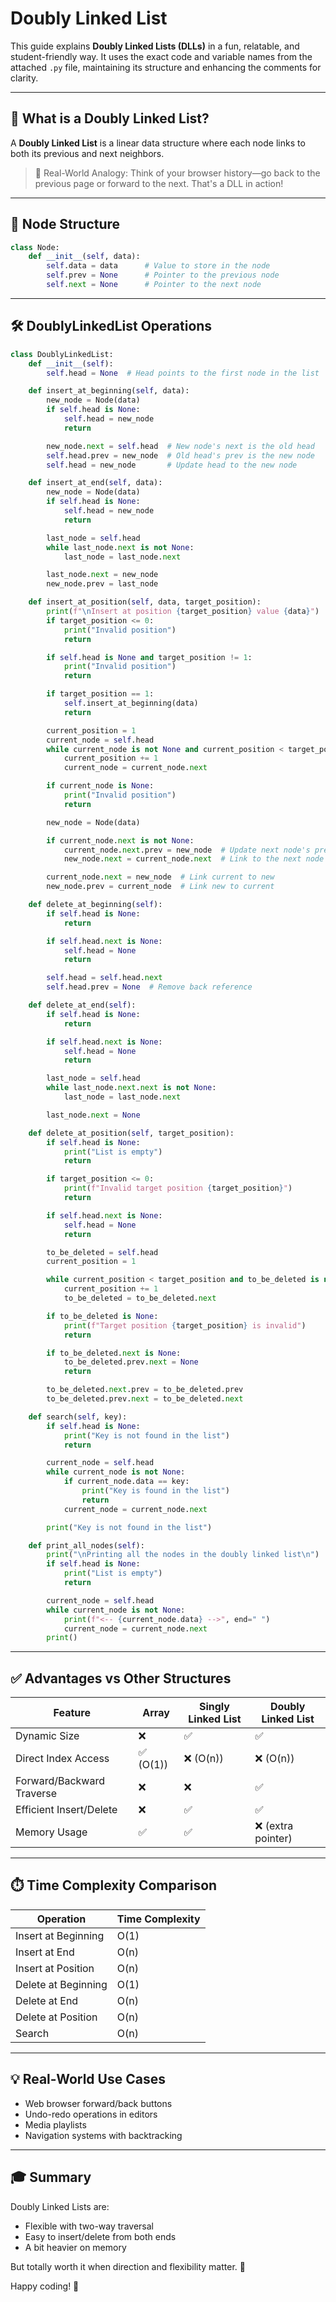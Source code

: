 # Doubly Linked List 

This guide explains **Doubly Linked Lists (DLLs)** in a fun, relatable, and student-friendly way. It uses the exact code and variable names from the attached `.py` file, maintaining its structure and enhancing the comments for clarity.

---

## 📘 What is a Doubly Linked List?
A **Doubly Linked List** is a linear data structure where each node links to both its previous and next neighbors.

> 🎯 Real-World Analogy: Think of your browser history—go back to the previous page or forward to the next. That's a DLL in action!

---

## 🧱 Node Structure
```python
class Node:
    def __init__(self, data):
        self.data = data      # Value to store in the node
        self.prev = None      # Pointer to the previous node
        self.next = None      # Pointer to the next node
```

---

## 🛠️ DoublyLinkedList Operations 
```python
class DoublyLinkedList:
    def __init__(self):
        self.head = None  # Head points to the first node in the list

    def insert_at_beginning(self, data):
        new_node = Node(data)
        if self.head is None:
            self.head = new_node
            return

        new_node.next = self.head  # New node's next is the old head
        self.head.prev = new_node  # Old head's prev is the new node
        self.head = new_node       # Update head to the new node

    def insert_at_end(self, data):
        new_node = Node(data)
        if self.head is None:
            self.head = new_node
            return

        last_node = self.head
        while last_node.next is not None:
            last_node = last_node.next

        last_node.next = new_node
        new_node.prev = last_node

    def insert_at_position(self, data, target_position):
        print(f"\nInsert at position {target_position} value {data}")
        if target_position <= 0:
            print("Invalid position")
            return

        if self.head is None and target_position != 1:
            print("Invalid position")
            return

        if target_position == 1:
            self.insert_at_beginning(data)
            return

        current_position = 1
        current_node = self.head
        while current_node is not None and current_position < target_position - 1:
            current_position += 1
            current_node = current_node.next

        if current_node is None:
            print("Invalid position")
            return

        new_node = Node(data)

        if current_node.next is not None:
            current_node.next.prev = new_node  # Update next node's prev
            new_node.next = current_node.next  # Link to the next node

        current_node.next = new_node  # Link current to new
        new_node.prev = current_node  # Link new to current

    def delete_at_beginning(self):
        if self.head is None:
            return

        if self.head.next is None:
            self.head = None
            return

        self.head = self.head.next
        self.head.prev = None  # Remove back reference

    def delete_at_end(self):
        if self.head is None:
            return

        if self.head.next is None:
            self.head = None
            return

        last_node = self.head
        while last_node.next.next is not None:
            last_node = last_node.next

        last_node.next = None

    def delete_at_position(self, target_position):
        if self.head is None:
            print("List is empty")
            return

        if target_position <= 0:
            print(f"Invalid target position {target_position}")
            return

        if self.head.next is None:
            self.head = None
            return

        to_be_deleted = self.head
        current_position = 1

        while current_position < target_position and to_be_deleted is not None:
            current_position += 1
            to_be_deleted = to_be_deleted.next

        if to_be_deleted is None:
            print(f"Target position {target_position} is invalid")
            return

        if to_be_deleted.next is None:
            to_be_deleted.prev.next = None
            return

        to_be_deleted.next.prev = to_be_deleted.prev
        to_be_deleted.prev.next = to_be_deleted.next

    def search(self, key):
        if self.head is None:
            print("Key is not found in the list")
            return

        current_node = self.head
        while current_node is not None:
            if current_node.data == key:
                print("Key is found in the list")
                return
            current_node = current_node.next

        print("Key is not found in the list")

    def print_all_nodes(self):
        print("\nPrinting all the nodes in the doubly linked list\n")
        if self.head is None:
            print("List is empty")
            return

        current_node = self.head
        while current_node is not None:
            print(f"<-- {current_node.data} -->", end=" ")
            current_node = current_node.next
        print()
```

---

## ✅ Advantages vs Other Structures
| Feature                   | Array     | Singly Linked List | Doubly Linked List |
|--------------------------|-----------|---------------------|--------------------|
| Dynamic Size             | ❌         | ✅                   | ✅                 |
| Direct Index Access      | ✅ (O(1)) | ❌ (O(n))            | ❌ (O(n))          |
| Forward/Backward Traverse| ❌         | ❌                   | ✅                 |
| Efficient Insert/Delete  | ❌         | ✅                   | ✅                 |
| Memory Usage             | ✅         | ✅                   | ❌ (extra pointer) |

---

## ⏱️ Time Complexity Comparison
| Operation              | Time Complexity |
|------------------------|-----------------|
| Insert at Beginning    | O(1)            |
| Insert at End          | O(n)            |
| Insert at Position     | O(n)            |
| Delete at Beginning    | O(1)            |
| Delete at End          | O(n)            |
| Delete at Position     | O(n)            |
| Search                 | O(n)            |

---

## 💡 Real-World Use Cases
- Web browser forward/back buttons
- Undo-redo operations in editors
- Media playlists
- Navigation systems with backtracking

---

## 🎓 Summary
Doubly Linked Lists are:
- Flexible with two-way traversal
- Easy to insert/delete from both ends
- A bit heavier on memory

But totally worth it when direction and flexibility matter. 🔄

Happy coding! 🚀

